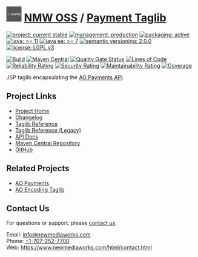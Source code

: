 # [<img src="nmw-logo.png" alt="NMW Logo" width="40" height="40">](https://github.com/newmediaworks) [NMW OSS](https://github.com/newmediaworks/nmw-oss) / [Payment Taglib](https://github.com/newmediaworks/nmw-payment-taglib)

[![project: current stable](https://oss.newmediaworks.com/ao-badges/project-current-stable.svg)](https://aoindustries.com/life-cycle#project-current-stable)
[![management: production](https://oss.newmediaworks.com/ao-badges/management-production.svg)](https://aoindustries.com/life-cycle#management-production)
[![packaging: active](https://oss.newmediaworks.com/ao-badges/packaging-active.svg)](https://aoindustries.com/life-cycle#packaging-active)  
[![java: &gt;= 11](https://oss.newmediaworks.com/ao-badges/java-11.svg)](https://docs.oracle.com/en/java/javase/11/)
[![java ee: &gt;= 7](https://oss.newmediaworks.com/ao-badges/javaee-7.svg)](https://docs.oracle.com/javaee/7/)
[![semantic versioning: 2.0.0](https://oss.newmediaworks.com/ao-badges/semver-2.0.0.svg)](http://semver.org/spec/v2.0.0.html)
[![license: LGPL v3](https://oss.newmediaworks.com/ao-badges/license-lgpl-3.0.svg)](https://www.gnu.org/licenses/lgpl-3.0)

[![Build](https://github.com/newmediaworks/nmw-payment-taglib/workflows/Build/badge.svg?branch=master)](https://github.com/newmediaworks/nmw-payment-taglib/actions?query=workflow%3ABuild)
[![Maven Central](https://maven-badges.herokuapp.com/maven-central/com.newmediaworks/nmw-payment-taglib/badge.svg)](https://maven-badges.herokuapp.com/maven-central/com.newmediaworks/nmw-payment-taglib)
[![Quality Gate Status](https://sonarcloud.io/api/project_badges/measure?branch=master&project=com.newmediaworks%3Anmw-payment-taglib&metric=alert_status)](https://sonarcloud.io/dashboard?branch=master&id=com.newmediaworks%3Anmw-payment-taglib)
[![Lines of Code](https://sonarcloud.io/api/project_badges/measure?branch=master&project=com.newmediaworks%3Anmw-payment-taglib&metric=ncloc)](https://sonarcloud.io/component_measures?branch=master&id=com.newmediaworks%3Anmw-payment-taglib&metric=ncloc)  
[![Reliability Rating](https://sonarcloud.io/api/project_badges/measure?branch=master&project=com.newmediaworks%3Anmw-payment-taglib&metric=reliability_rating)](https://sonarcloud.io/component_measures?branch=master&id=com.newmediaworks%3Anmw-payment-taglib&metric=Reliability)
[![Security Rating](https://sonarcloud.io/api/project_badges/measure?branch=master&project=com.newmediaworks%3Anmw-payment-taglib&metric=security_rating)](https://sonarcloud.io/component_measures?branch=master&id=com.newmediaworks%3Anmw-payment-taglib&metric=Security)
[![Maintainability Rating](https://sonarcloud.io/api/project_badges/measure?branch=master&project=com.newmediaworks%3Anmw-payment-taglib&metric=sqale_rating)](https://sonarcloud.io/component_measures?branch=master&id=com.newmediaworks%3Anmw-payment-taglib&metric=Maintainability)
[![Coverage](https://sonarcloud.io/api/project_badges/measure?branch=master&project=com.newmediaworks%3Anmw-payment-taglib&metric=coverage)](https://sonarcloud.io/component_measures?branch=master&id=com.newmediaworks%3Anmw-payment-taglib&metric=Coverage)

JSP taglib encapsulating the [AO Payments API](https://github.com/ao-apps/ao-payments-api).

## Project Links
* [Project Home](https://oss.newmediaworks.com/payment-taglib/)
* [Changelog](https://oss.newmediaworks.com/payment-taglib/changelog)
* [Taglib Reference](https://oss.newmediaworks.com/payment-taglib/nmw-payment.tld/)
* [Taglib Reference (Legacy)](https://oss.newmediaworks.com/payment-taglib/nmw-payment-legacy.tld/)
* [API Docs](https://oss.newmediaworks.com/payment-taglib/apidocs/)
* [Maven Central Repository](https://central.sonatype.com/artifact/com.newmediaworks/nmw-payment-taglib)
* [GitHub](https://github.com/newmediaworks/nmw-payment-taglib)

## Related Projects
* [AO Payments](https://github.com/ao-apps/ao-payments)
* [AO Encoding Taglib](https://github.com/ao-apps/ao-encoding-taglib)

## Contact Us
For questions or support, please [contact us](https://www.newmediaworks.com/html/contact.html):

Email: [info@newmediaworks.com](mailto:info@newmediaworks.com)  
Phone: [+1-707-252-7700](tel:+1-707-252-7700)  
Web: https://www.newmediaworks.com/html/contact.html

